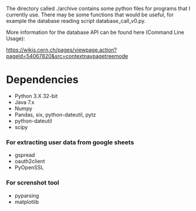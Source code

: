 The directory called ./archive contains some python files for programs that I currently use. There may be some functions that would be useful, for example the database reading script database_call_v0.py.

More information for the database API can be found here (Command Line Usage):

https://wikis.cern.ch/pages/viewpage.action?pageId=54067820&src=contextnavpagetreemode

# Dependencies

- Python 3.X 32-bit
- Java 7.x
- Numpy
- Pandas, six, python-dateutil, pytz
- python-dateutil
- scipy

### For extracting user data from google sheets

- gspread
- oauth2client
- PyOpenSSL

### For screnshot tool
- pyparsing
- matplotlib
